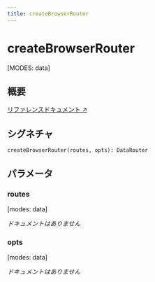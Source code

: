 ```yaml
---
title: createBrowserRouter
---
```


# createBrowserRouter

[MODES: data]

## 概要

[リファレンスドキュメント ↗](https://api.reactrouter.com/v7/functions/react_router.createBrowserRouter.html)

## シグネチャ

```tsx
createBrowserRouter(routes, opts): DataRouter
```

## パラメータ

### routes

[modes: data]

_ドキュメントはありません_

### opts

[modes: data]

_ドキュメントはありません_


